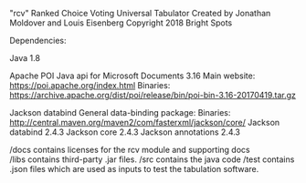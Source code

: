"rcv" Ranked Choice Voting Universal Tabulator
Created by Jonathan Moldover and Louis Eisenberg
Copyright 2018 Bright Spots

Dependencies:

Java 1.8

Apache POI Java api for Microsoft Documents 3.16
Main website: https://poi.apache.org/index.html
Binaries: https://archive.apache.org/dist/poi/release/bin/poi-bin-3.16-20170419.tar.gz

Jackson databind General data-binding package:
Binaries: http://central.maven.org/maven2/com/fasterxml/jackson/core/
Jackson databind 2.4.3
Jackson core 2.4.3
Jackson annotations 2.4.3

/docs contains licenses for the rcv module and supporting docs  
/libs contains third-party .jar files.
/src contains the java code
/test contains .json files which are used as inputs to test the tabulation software. 
